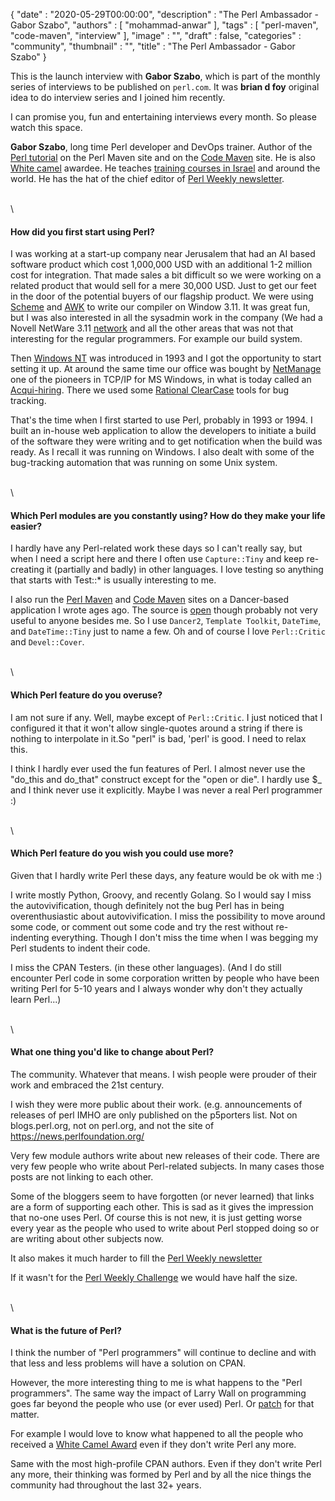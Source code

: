 {
   "date" : "2020-05-29T00:00:00",
   "description" : "The Perl Ambassador - Gabor Szabo",
   "authors" : [
      "mohammad-anwar"
   ],
   "tags" : [
      "perl-maven",
      "code-maven",
      "interview"
   ],
   "image" : "",
   "draft" : false,
   "categories" : "community",
   "thumbnail" : "",
   "title" : "The Perl Ambassador - Gabor Szabo"
}

This is the launch interview with **Gabor Szabo**, which is part of
the monthly series of interviews to be published on `perl.com`. It
was **brian d foy** original idea to do interview series and I joined
him recently.

I can promise you, fun and entertaining interviews every month. So
please watch this space.

**Gabor Szabo**, long time Perl developer and DevOps trainer. Author
of the [Perl tutorial](https://perlmaven.com/perl-tutorial) on the
Perl Maven site and on the [Code Maven](https://code-maven.com/) site.
He is also [White camel](http://whitecamel.org/) awardee. He teaches
[training courses in Israel](https://hostlocal.com/) and around the
world. He has the hat of the chief editor of
[Perl Weekly newsletter](https://perlweekly.com/).

\
\

#### How did you first start using Perl?

I was working at a start-up company near Jerusalem that had an AI
based software product which cost 1,000,000 USD with an additional
1-2 million cost for integration. That made sales a bit difficult so
we were working on a related product that would sell for a mere
30,000 USD. Just to get our feet in the door of the potential buyers
of our flagship product. We were using
[Scheme](https://en.wikipedia.org/wiki/Scheme_(programming_language))
and [AWK](https://en.wikipedia.org/wiki/AWK) to write our compiler on
Window 3.11. It was great fun, but I was also interested in all the
sysadmin work in the company (We had a Novell NetWare 3.11
[network](https://en.wikipedia.org/wiki/NetWare) and all the other
areas that was not that interesting for the regular programmers. For
example our build system.

Then [Windows NT](https://en.wikipedia.org/wiki/Windows_NT) was
introduced in 1993 and I got the opportunity to start setting it up.
At around the same time our office was bought by
[NetManage](https://en.wikipedia.org/wiki/NetManage) one of the
pioneers in TCP/IP for MS Windows, in what is today called an
[Acqui-hiring](https://en.wikipedia.org/wiki/Acqui-hiring). There we
used some
[Rational ClearCase](https://en.wikipedia.org/wiki/Rational_ClearCase)
tools for bug tracking.

That's the time when I first started to use Perl, probably in 1993 or
1994. I built an in-house web application to allow the developers to
initiate a build of the software they were writing and to get
notification when the build was ready. As I recall it was running on
Windows. I also dealt with some of the bug-tracking automation that
was running on some Unix system.

\
\

#### Which Perl modules are you constantly using? How do they make your life easier?

I hardly have any Perl-related work these days so I can't really say,
but when I need a script here and there I often use `Capture::Tiny` and
keep re-creating it (partially and badly) in other languages. I love
testing so anything that starts with Test::* is usually interesting
to me.

I also run the [Perl Maven](https://perlmaven.com/) and
[Code Maven](https://code-maven.com/) sites on a Dancer-based
application I wrote ages ago. The source is
[open](https://github.com/szabgab/Perl-Maven) though probably not
very useful to anyone besides me. So I use `Dancer2`,
`Template Toolkit`, `DateTime`, and `DateTime::Tiny` just to name a
few. Oh and of course I love `Perl::Critic` and `Devel::Cover`.

\
\

#### Which Perl feature do you overuse?

I am not sure if any. Well, maybe except of `Perl::Critic`. I just
noticed that I configured it that it won't allow single-quotes around
a string if there is nothing to interpolate in it.So "perl" is bad,
'perl' is good. I need to relax this.

I think I hardly ever used the fun features of Perl. I almost never
use the "do_this and do_that" construct except for the "open or die".
I hardly use $_ and I think never use it explicitly. Maybe I was never
a real Perl programmer :)

\
\

#### Which Perl feature do you wish you could use more?

Given that I hardly write Perl these days, any feature would be ok
with me :)

I write mostly Python, Groovy, and recently Golang. So I would say I
miss the autovivification, though definitely not the bug Perl has in
being overenthusiastic about autovivification. I miss the possibility
to move around some code, or comment out some code and try the rest
without re-indenting everything. Though I don't miss the time when I
was begging my Perl students to indent their code.

I miss the CPAN Testers. (in these other languages). (And I do still
encounter Perl code in some corporation written by people who have
been writing Perl for 5-10 years and I always wonder why don't they
actually learn Perl...)

\
\

#### What one thing you'd like to change about Perl?

The community. Whatever that means. I wish people were prouder of
their work and embraced the 21st century.

I wish they were more public about their work. (e.g. announcements of
releases of perl IMHO are only published on the p5porters list.
Not on blogs.perl.org, not on perl.org, and not the site of
https://news.perlfoundation.org/

Very few module authors write about new releases of their code. There
are very few people who write about Perl-related subjects. In many
cases those posts are not linking to each other.

Some of the bloggers seem to have forgotten (or never learned) that
links are a form of supporting each other. This is sad as it gives the
impression that no-one uses Perl. Of course this is not new, it is
just getting worse every year as the people who used to write about
Perl stopped doing so or are writing about other subjects now.

It also makes it much harder to fill the
[Perl Weekly newsletter](https://perlweekly.com/)

If it wasn't for the
[Perl Weekly Challenge](https://perlweeklychallenge.org/) we would
have half the size.

\
\

#### What is the future of Perl?

I think the number of "Perl programmers" will continue to decline and
with that less and less problems will have a solution on CPAN.

However, the more interesting thing to me is what happens to the
"Perl programmers". The same way the impact of Larry Wall on
programming goes far beyond the people who use (or ever used) Perl.
Or [patch](https://en.wikipedia.org/wiki/Patch_(Unix)) for that
matter.

For example I would love to know what happened to all the people who
received a
[White Camel Award](https://www.perl.org/advocacy/white_camel) even
if they don't write Perl any more.

Same with the most high-profile CPAN authors. Even if they don't write
Perl any more, their thinking was formed by Perl and by all the nice
things the community had throughout the last 32+ years.

